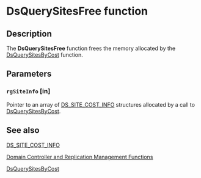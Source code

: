 # DsQuerySitesFree function

## Description

The **DsQuerySitesFree** function frees the memory allocated by the [DsQuerySitesByCost](https://learn.microsoft.com/windows/desktop/api/ntdsapi/nf-ntdsapi-dsquerysitesbycosta) function.

## Parameters

### `rgSiteInfo` [in]

Pointer to an array of [DS_SITE_COST_INFO](https://learn.microsoft.com/windows/desktop/api/ntdsapi/ns-ntdsapi-ds_site_cost_info) structures allocated by a call to [DsQuerySitesByCost](https://learn.microsoft.com/windows/desktop/api/ntdsapi/nf-ntdsapi-dsquerysitesbycosta).

## See also

[DS_SITE_COST_INFO](https://learn.microsoft.com/windows/desktop/api/ntdsapi/ns-ntdsapi-ds_site_cost_info)

[Domain Controller and Replication Management Functions](https://learn.microsoft.com/windows/desktop/AD/dc-and-replication-management-functions)

[DsQuerySitesByCost](https://learn.microsoft.com/windows/desktop/api/ntdsapi/nf-ntdsapi-dsquerysitesbycosta)